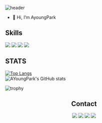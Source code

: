 ![header](https://capsule-render.vercel.app/api?type=Soft&color=auto&height=200&section=header&text=AyoungPark&#x0027;s&#160;GitHub&fontSize=45)
- 👋 Hi, I’m AyoungPark

## **Skills**

<img src="https://img.shields.io/badge/Python-3776AB?style=for-the-badge&logo=python&logoColor=ffffff"/>  <img src="https://img.shields.io/badge/Html5-E34F26?style=for-the-badge&logo=html5&logoColor=ffffff"/>  <img src="https://img.shields.io/badge/MySQL-4479A1?style=for-the-badge&logo=MySQL&logoColor=ffffff"/>   <img src="https://img.shields.io/badge/MarkDown-000000?style=for-the-badge&logo=Markdown&logoColor=ffffff"/>    

## STATS
[![Top Langs](https://github-readme-stats.vercel.app/api/top-langs/?username=ayoungparkme&theme=radical&layout=compact&)](https://github.com/ayoungparkme/github-readme-stats)  
![AYoungPark's GitHub stats](https://github-readme-stats.vercel.app/api?username=ayoungparkme&theme=radical&show_icons=true)


![trophy](https://github-profile-trophy.vercel.app/?username=ayoungparkme&theme=radical)

## <center> Contact </center>
<center>
<a href="https://www.linkedin.com/in/ayoungparkme/" target="_blank"><img src="https://img.shields.io/badge/AyoungPark-0A66C2?style=flat-square&logo=Linkedin&logoColor=white"/></a>
<a href="https://velog.io/@ay_park" target="_blank"><img src="https://img.shields.io/badge/VELOG-000000?style=for-the-badge&logo=&logoColor=white"/></a>
<a href="mailto:ayoungparkme@gmail.com" target="_blank"><img src="https://img.shields.io/badge/ayoungparkme@gmail.com-EA4335?style=flat-square&logo=Gmail&logoColor=white"/></a>
<a href="https://github.com/ayoungparkme" target="_blank"><img src="https://img.shields.io/badge/github-181717?style=for-the-badge&logo=github&logoColor=white"/></a>
